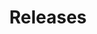 ---
title: Releases
description: Timely information about CPC activities delivered to you as happens
layout: news-all
permalink: /news-events/releases/
pagination:
  enabled: true
  collection: releases
  per_page: 21
  sort_reverse: true
  sort_field: 'date'
  paginate_path: '/news-events/releases/:num/'
---